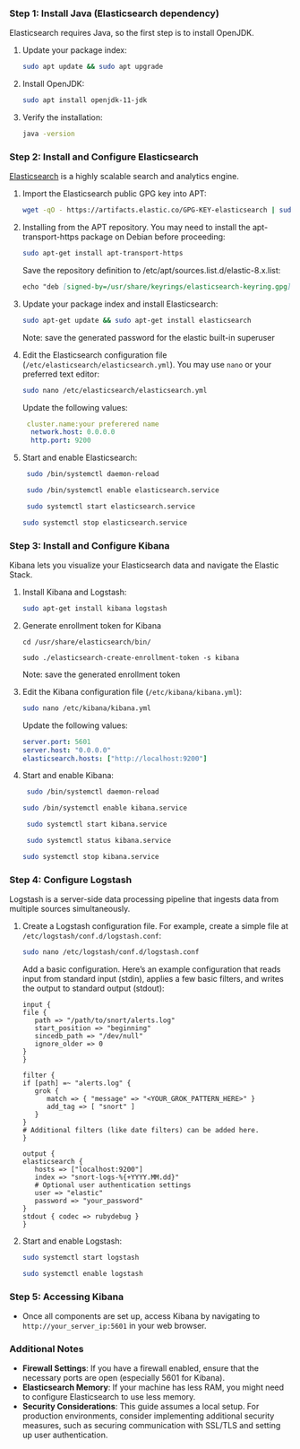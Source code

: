 ### Step 1: Install Java (Elasticsearch dependency)
Elasticsearch requires Java, so the first step is to install OpenJDK.

1. Update your package index:
   ```bash
   sudo apt update && sudo apt upgrade
   ```

2. Install OpenJDK:
   ```bash
   sudo apt install openjdk-11-jdk
   ```

3. Verify the installation:
   ```bash
   java -version
   ```

### Step 2: Install and Configure Elasticsearch
[Elasticsearch](https://www.elastic.co/guide/en/elasticsearch/reference/8.11/deb.html) is a highly scalable search and analytics engine.

1. Import the Elasticsearch public GPG key into APT:
   ```bash
   wget -qO - https://artifacts.elastic.co/GPG-KEY-elasticsearch | sudo gpg --dearmor -o /usr/share/keyrings/elasticsearch-keyring.gpg
   ```

2. Installing from the APT repository. 
You may need to install the apt-transport-https package on Debian before proceeding:

   ```bash
   sudo apt-get install apt-transport-https

   ```

   Save the repository definition to /etc/apt/sources.list.d/elastic-8.x.list:

   ```markdown
   echo "deb [signed-by=/usr/share/keyrings/elasticsearch-keyring.gpg] https://artifacts.elastic.co/packages/8.x/apt stable main" | sudo tee /etc/apt/sources.list.d/elastic-8.x.list
   ```


3. Update your package index and install Elasticsearch:
   ```bash
   sudo apt-get update && sudo apt-get install elasticsearch
   ```

   Note: save the generated password for the elastic built-in superuser

4. Edit the Elasticsearch configuration file (`/etc/elasticsearch/elasticsearch.yml`). You may use `nano` or your preferred text editor:
   ```bash
   sudo nano /etc/elasticsearch/elasticsearch.yml
   ```
   
   Update the following values:
   ```yaml
    cluster.name:your preferered name
     network.host: 0.0.0.0
     http.port: 9200
   ```

5. Start and enable Elasticsearch:
   ```bash
	sudo /bin/systemctl daemon-reload
   ```
   
   ```bash
	sudo /bin/systemctl enable elasticsearch.service
   ```

   ```bash
	sudo systemctl start elasticsearch.service
	```
   
   ```bash
   sudo systemctl stop elasticsearch.service
   ```


### Step 3: Install and Configure Kibana
Kibana lets you visualize your Elasticsearch data and navigate the Elastic Stack.

1. Install Kibana and Logstash:
   ```bash
   sudo apt-get install kibana logstash
   ```

2. Generate enrollment token for Kibana
   ```
   cd /usr/share/elasticsearch/bin/
   ```
	```
   sudo ./elasticsearch-create-enrollment-token -s kibana
   ```
	
   Note: save the generated enrollment token

2. Edit the Kibana configuration file (`/etc/kibana/kibana.yml`):
   ```bash
   sudo nano /etc/kibana/kibana.yml
   ```
   Update the following values:
   ```yaml
   server.port: 5601
   server.host: "0.0.0.0"
   elasticsearch.hosts: ["http://localhost:9200"]
   ```

3. Start and enable Kibana:
   ```bash
	sudo /bin/systemctl daemon-reload
	```
   ```bash
   sudo /bin/systemctl enable kibana.service
   ```

   ```bash
	sudo systemctl start kibana.service
   ```
   ```bash
	sudo systemctl status kibana.service
   ```
   ```bash
   sudo systemctl stop kibana.service
   ```

### Step 4: Configure Logstash
Logstash is a server-side data processing pipeline that ingests data from multiple sources simultaneously.

1. Create a Logstash configuration file. For example, create a simple file at `/etc/logstash/conf.d/logstash.conf`:

   ```bash
   sudo nano /etc/logstash/conf.d/logstash.conf
   ```
   Add a basic configuration. Here’s an example configuration that reads input from standard input (stdin), applies a few basic filters, and writes the output to standard output (stdout):

   ```
   input {
   file {
      path => "/path/to/snort/alerts.log"
      start_position => "beginning"
      sincedb_path => "/dev/null"
      ignore_older => 0
   }
   }

   filter {
   if [path] =~ "alerts.log" {
      grok {
         match => { "message" => "<YOUR_GROK_PATTERN_HERE>" }
         add_tag => [ "snort" ]
      }
   }
   # Additional filters (like date filters) can be added here.
   }

   output {
   elasticsearch {
      hosts => ["localhost:9200"]
      index => "snort-logs-%{+YYYY.MM.dd}"
      # Optional user authentication settings
      user => "elastic"
      password => "your_password"
   }
   stdout { codec => rubydebug }
   }

   ```

3. Start and enable Logstash:
   ```bash
   sudo systemctl start logstash
   ```
   ```bash
   sudo systemctl enable logstash
   ```

### Step 5: Accessing Kibana
- Once all components are set up, access Kibana by navigating to `http://your_server_ip:5601` in your web browser.

### Additional Notes
- **Firewall Settings**: If you have a firewall enabled, ensure that the necessary ports are open (especially 5601 for Kibana).
- **Elasticsearch Memory**: If your machine has less RAM, you might need to configure Elasticsearch to use less memory.
- **Security Considerations**: This guide assumes a local setup. For production environments, consider implementing additional security measures, such as securing communication with SSL/TLS and setting up user authentication.
